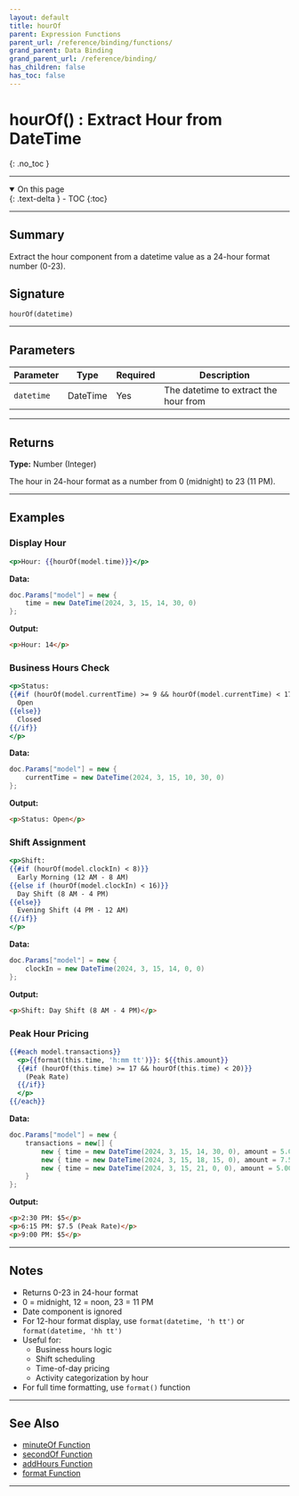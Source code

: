 ```yaml
---
layout: default
title: hourOf
parent: Expression Functions
parent_url: /reference/binding/functions/
grand_parent: Data Binding
grand_parent_url: /reference/binding/
has_children: false
has_toc: false
---
```


# hourOf() : Extract Hour from DateTime
{: .no_toc }

---

<details open class='top-toc' markdown="block">
  <summary>
    On this page
  </summary>
  {: .text-delta }
- TOC
{:toc}
</details>

---

## Summary

Extract the hour component from a datetime value as a 24-hour format number (0-23).

## Signature

```
hourOf(datetime)
```

---

## Parameters

| Parameter | Type | Required | Description |
|-----------|------|----------|-------------|
| `datetime` | DateTime | Yes | The datetime to extract the hour from |

---

## Returns

**Type:** Number (Integer)

The hour in 24-hour format as a number from 0 (midnight) to 23 (11 PM).

---

## Examples

### Display Hour

```handlebars
<p>Hour: {{hourOf(model.time)}}</p>
```

**Data:**
```csharp
doc.Params["model"] = new {
    time = new DateTime(2024, 3, 15, 14, 30, 0)
};
```

**Output:**
```html
<p>Hour: 14</p>
```

### Business Hours Check

```handlebars
<p>Status:
{{#if (hourOf(model.currentTime) >= 9 && hourOf(model.currentTime) < 17)}}
  Open
{{else}}
  Closed
{{/if}}
</p>
```

**Data:**
```csharp
doc.Params["model"] = new {
    currentTime = new DateTime(2024, 3, 15, 10, 30, 0)
};
```

**Output:**
```html
<p>Status: Open</p>
```

### Shift Assignment

```handlebars
<p>Shift:
{{#if (hourOf(model.clockIn) < 8)}}
  Early Morning (12 AM - 8 AM)
{{else if (hourOf(model.clockIn) < 16)}}
  Day Shift (8 AM - 4 PM)
{{else}}
  Evening Shift (4 PM - 12 AM)
{{/if}}
</p>
```

**Data:**
```csharp
doc.Params["model"] = new {
    clockIn = new DateTime(2024, 3, 15, 14, 0, 0)
};
```

**Output:**
```html
<p>Shift: Day Shift (8 AM - 4 PM)</p>
```

### Peak Hour Pricing

```handlebars
{{#each model.transactions}}
  <p>{{format(this.time, 'h:mm tt')}}: ${{this.amount}}
  {{#if (hourOf(this.time) >= 17 && hourOf(this.time) < 20)}}
    (Peak Rate)
  {{/if}}
  </p>
{{/each}}
```

**Data:**
```csharp
doc.Params["model"] = new {
    transactions = new[] {
        new { time = new DateTime(2024, 3, 15, 14, 30, 0), amount = 5.00 },
        new { time = new DateTime(2024, 3, 15, 18, 15, 0), amount = 7.50 },
        new { time = new DateTime(2024, 3, 15, 21, 0, 0), amount = 5.00 }
    }
};
```

**Output:**
```html
<p>2:30 PM: $5</p>
<p>6:15 PM: $7.5 (Peak Rate)</p>
<p>9:00 PM: $5</p>
```

---

## Notes

- Returns 0-23 in 24-hour format
- 0 = midnight, 12 = noon, 23 = 11 PM
- Date component is ignored
- For 12-hour format display, use `format(datetime, 'h tt')` or `format(datetime, 'hh tt')`
- Useful for:
  - Business hours logic
  - Shift scheduling
  - Time-of-day pricing
  - Activity categorization by hour
- For full time formatting, use `format()` function

---

## See Also

- [minuteOf Function](./minuteOf.md)
- [secondOf Function](./secondOf.md)
- [addHours Function](./addHours.md)
- [format Function](./format.md)

---
